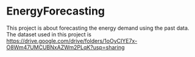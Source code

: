 # EnergyForecasting

This project is about forecasting the energy demand using the past data. The dataset used in this project is https://drive.google.com/drive/folders/1oOyCIYE7x-O8Wm47UMCUBNxAZWm2PLqK?usp=sharing
